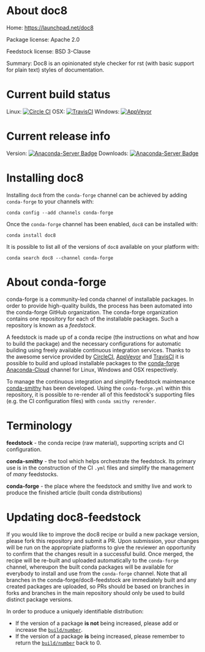 About doc8
==========

Home: https://launchpad.net/doc8

Package license: Apache 2.0

Feedstock license: BSD 3-Clause

Summary: Doc8 is an opinionated style checker for rst (with basic support for plain text) styles of documentation.



Current build status
====================

Linux: [![Circle CI](https://circleci.com/gh/conda-forge/doc8-feedstock.svg?style=shield)](https://circleci.com/gh/conda-forge/doc8-feedstock)
OSX: [![TravisCI](https://travis-ci.org/conda-forge/doc8-feedstock.svg?branch=master)](https://travis-ci.org/conda-forge/doc8-feedstock)
Windows: [![AppVeyor](https://ci.appveyor.com/api/projects/status/github/conda-forge/doc8-feedstock?svg=True)](https://ci.appveyor.com/project/conda-forge/doc8-feedstock/branch/master)

Current release info
====================
Version: [![Anaconda-Server Badge](https://anaconda.org/conda-forge/doc8/badges/version.svg)](https://anaconda.org/conda-forge/doc8)
Downloads: [![Anaconda-Server Badge](https://anaconda.org/conda-forge/doc8/badges/downloads.svg)](https://anaconda.org/conda-forge/doc8)

Installing doc8
===============

Installing `doc8` from the `conda-forge` channel can be achieved by adding `conda-forge` to your channels with:

```
conda config --add channels conda-forge
```

Once the `conda-forge` channel has been enabled, `doc8` can be installed with:

```
conda install doc8
```

It is possible to list all of the versions of `doc8` available on your platform with:

```
conda search doc8 --channel conda-forge
```


About conda-forge
=================

conda-forge is a community-led conda channel of installable packages.
In order to provide high-quality builds, the process has been automated into the
conda-forge GitHub organization. The conda-forge organization contains one repository
for each of the installable packages. Such a repository is known as a *feedstock*.

A feedstock is made up of a conda recipe (the instructions on what and how to build
the package) and the necessary configurations for automatic building using freely
available continuous integration services. Thanks to the awesome service provided by
[CircleCI](https://circleci.com/), [AppVeyor](http://www.appveyor.com/)
and [TravisCI](https://travis-ci.org/) it is possible to build and upload installable
packages to the [conda-forge](https://anaconda.org/conda-forge)
[Anaconda-Cloud](http://docs.anaconda.org/) channel for Linux, Windows and OSX respectively.

To manage the continuous integration and simplify feedstock maintenance
[conda-smithy](http://github.com/conda-forge/conda-smithy) has been developed.
Using the ``conda-forge.yml`` within this repository, it is possible to re-render all of
this feedstock's supporting files (e.g. the CI configuration files) with ``conda smithy rerender``.


Terminology
===========

**feedstock** - the conda recipe (raw material), supporting scripts and CI configuration.

**conda-smithy** - the tool which helps orchestrate the feedstock.
                   Its primary use is in the construction of the CI ``.yml`` files
                   and simplify the management of *many* feedstocks.

**conda-forge** - the place where the feedstock and smithy live and work to
                  produce the finished article (built conda distributions)


Updating doc8-feedstock
=======================

If you would like to improve the doc8 recipe or build a new
package version, please fork this repository and submit a PR. Upon submission,
your changes will be run on the appropriate platforms to give the reviewer an
opportunity to confirm that the changes result in a successful build. Once
merged, the recipe will be re-built and uploaded automatically to the
`conda-forge` channel, whereupon the built conda packages will be available for
everybody to install and use from the `conda-forge` channel.
Note that all branches in the conda-forge/doc8-feedstock are
immediately built and any created packages are uploaded, so PRs should be based
on branches in forks and branches in the main repository should only be used to
build distinct package versions.

In order to produce a uniquely identifiable distribution:
 * If the version of a package **is not** being increased, please add or increase
   the [``build/number``](http://conda.pydata.org/docs/building/meta-yaml.html#build-number-and-string).
 * If the version of a package **is** being increased, please remember to return
   the [``build/number``](http://conda.pydata.org/docs/building/meta-yaml.html#build-number-and-string)
   back to 0.
